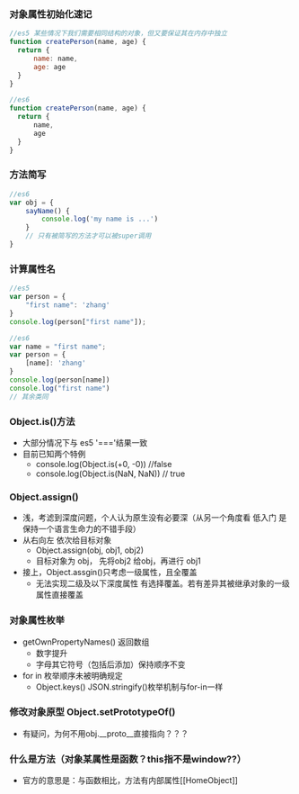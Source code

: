 ### 对象属性初始化速记
```javascript
//es5 某些情况下我们需要相同结构的对象，但又要保证其在内存中独立
function createPerson(name, age) {
  return {
      name: name,
      age: age
  }
}

//es6
function createPerson(name, age) {
  return {
      name,
      age
  }
}
```

### 方法简写
```javascript
//es6
var obj = {
    sayName() {
        console.log('my name is ...')
    }
    // 只有被简写的方法才可以被super调用
}
```

### 计算属性名
```javascript
//es5
var person = {
    "first name": 'zhang'
}
console.log(person["first name"]);

//es6
var name = "first name";
var person = {
    [name]: 'zhang'
}
console.log(person[name])
console.log("first name")
// 其余类同
```

### Object.is()方法
+ 大部分情况下与 es5 '==='结果一致
+ 目前已知两个特例
    + console.log(Object.is(+0, -0)) //false
    + console.log(Object.is(NaN, NaN)) // true

### Object.assign()
+ 浅，考滤到深度问题，个人认为原生没有必要深（从另一个角度看 低入门 是保持一个语言生命力的不错手段）
+ 从右向左 依次给目标对象
    + Object.assign(obj, obj1, obj2)
    + 目标对象为 obj， 先将obj2 给obj，再进行 obj1
+ 接上，Object.assgin()只考虑一级属性，且全覆盖
    + 无法实现二级及以下深度属性 有选择覆盖。若有差异其被继承对象的一级属性直接覆盖

### 对象属性枚举
+ getOwnPropertyNames() 返回数组
    + 数字提升
    + 字母其它符号（包括后添加）保持顺序不变
+ for in 枚举顺序未被明确规定
    + Object.keys() JSON.stringify()枚举机制与for-in一样
    
### 修改对象原型  Object.setPrototypeOf()
+ 有疑问，为何不用obj.__proto__直接指向？？？

### 什么是方法（对象某属性是函数？this指不是window??）
+ 官方的意思是：与函数相比，方法有内部属性[[HomeObject]]